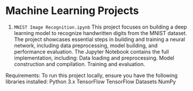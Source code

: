 # Machine Learning Projects
1. `MNIST Image Recognition.ipynb`
This project focuses on building a deep learning model to recognize handwritten digits from the MNIST dataset. The project showcases essential steps in building and training a neural network, including data preprocessing, model building, and performance evaluation. The Jupyter Notebook contains the full implementation, including:
Data loading and preprocessing.
Model construction and compilation.
Training and evaluation.

Requirements:
To run this project locally, ensure you have the following libraries installed:
Python 3.x
TensorFlow
TensorFlow Datasets
NumPy